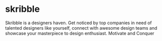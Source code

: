# skribble
Skribble is a designers haven. Get noticed by top companies in need of talented designers like yourself, connect with awesome design teams and showcase your masterpiece to design enthusiast. Motivate and Conquer
